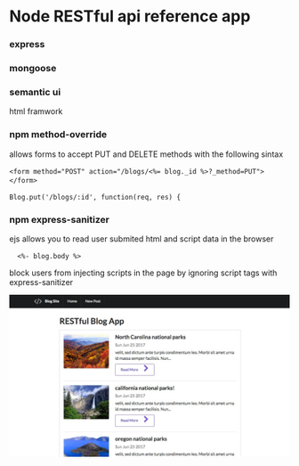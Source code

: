 # Node RESTful api reference app

### express
### mongoose
### semantic ui
html framwork
### npm method-override
allows forms to accept PUT and DELETE methods with the following sintax
```
<form method="POST" action="/blogs/<%= blog._id %>?_method=PUT">
</form>
```
```
Blog.put('/blogs/:id', function(req, res) {
```

### npm express-sanitizer 
ejs allows you to read user submited html and script data in the browser
```
  <%- blog.body %>
```
block users from injecting scripts in the page 
by ignoring script tags with express-sanitizer 

![screenshot](./public/Blog_App.jpg)


